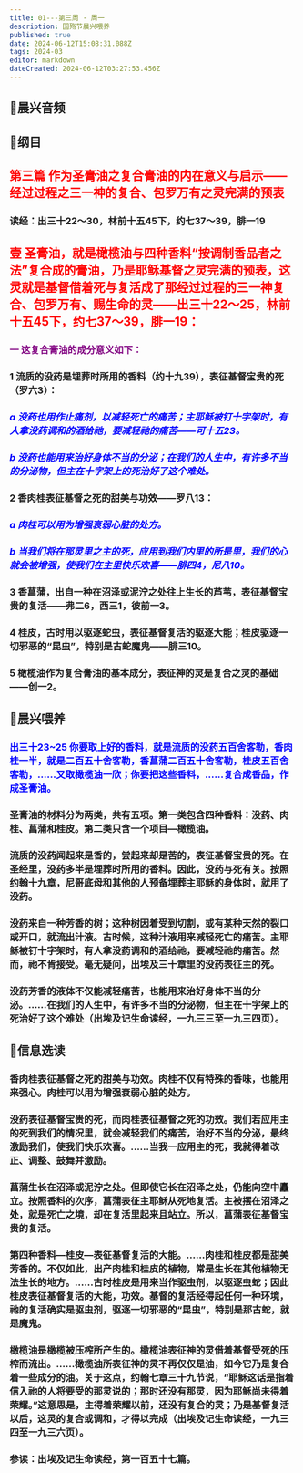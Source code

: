 ```yaml
---
title: 01---第三周 · 周一
description: 国殇节晨兴喂养
published: true
date: 2024-06-12T15:08:31.088Z
tags: 2024-03
editor: markdown
dateCreated: 2024-06-12T03:27:53.456Z
---
```


## 🎵晨兴音频

## 📖纲目

## <font color=red>第三篇    作为圣膏油之复合膏油的内在意义与启示——经过过程之三一神的复合、包罗万有之灵完满的预表</font>

### 读经：出三十22～30，林前十五45下，约七37～39，腓一19

## <font color=red>壹    圣膏油，就是橄榄油与四种香料“按调制香品者之法”复合成的膏油，乃是耶稣基督之灵完满的预表，这灵就是基督借着死与复活成了那经过过程的三一神复合、包罗万有、赐生命的灵——出三十22～25，林前十五45下，约七37～39，腓一19：</font>

### <font color=purple>一    这复合膏油的成分意义如下：</font>

### 1    流质的没药是埋葬时所用的香料（约十九39），表征基督宝贵的死（罗六3）：

### <font color=blue>*a    没药也用作止痛剂，以减轻死亡的痛苦；主耶稣被钉十字架时，有人拿没药调和的酒给祂，要减轻祂的痛苦——可十五23。*</font>

### <font color=blue>*b    没药也能用来治好身体不当的分泌；在我们的人生中，有许多不当的分泌物，但主在十字架上的死治好了这个难处。*</font>

### 2    香肉桂表征基督之死的甜美与功效——罗八13：

### <font color=blue>*a    肉桂可以用为增强衰弱心脏的处方。*</font>

### <font color=blue>*b    当我们将在那灵里之主的死，应用到我们内里的所是里，我们的心就会被增强，使我们在主里快乐欢喜——腓四4，尼八10。*</font>

### 3    香菖蒲，出自一种在沼泽或泥泞之处往上生长的芦苇，表征基督宝贵的复活——弗二6，西三1，彼前一3。

### 4    桂皮，古时用以驱逐蛇虫，表征基督复活的驱逐大能；桂皮驱逐一切邪恶的“昆虫”，特别是古蛇魔鬼——腓三10。

### 5    橄榄油作为复合膏油的基本成分，表征神的灵是复合之灵的基础——创一2。

## 📖晨兴喂养

### <font color=blue>出三十23~25    你要取上好的香料，就是流质的没药五百舍客勒，香肉桂一半，就是二百五十舍客勒，香菖蒲二百五十舍客勒，桂皮五百舍客勒，……又取橄榄油一欣；你要把这些香料，……复合成香品，作成圣膏油。</font>

### 圣膏油的材料分为两类，共有五项。第一类包含四种香料：没药、肉桂、菖蒲和桂皮。第二类只含一个项目—橄榄油。

### 流质的没药闻起来是香的，尝起来却是苦的，表征基督宝贵的死。在圣经里，没药多半是埋葬时所用的香料。因此，没药与死有关。按照约翰十九章，尼哥底母和其他的人预备埋葬主耶稣的身体时，就用了没药。

### 没药来自一种芳香的树；这种树因着受到切割，或有某种天然的裂口或开口，就流出汁液。古时候，这种汁液用来减轻死亡的痛苦。主耶稣被钉十字架时，有人拿没药调和的酒给祂，要减轻祂的痛苦。然而，祂不肯接受。毫无疑问，出埃及三十章里的没药表征主的死。

### 没药芳香的液体不仅能减轻痛苦，也能用来治好身体不当的分泌。……在我们的人生中，有许多不当的分泌物，但主在十字架上的死治好了这个难处（出埃及记生命读经，一九三三至一九三四页）。

## 📖信息选读

### 香肉桂表征基督之死的甜美与功效。肉桂不仅有特殊的香味，也能用来强心。肉桂可以用为增强衰弱心脏的处方。

### 没药表征基督宝贵的死，而肉桂表征基督之死的功效。我们若应用主的死到我们的情况里，就会减轻我们的痛苦，治好不当的分泌，最终激励我们，使我们快乐欢喜。……当我一应用主的死，我就得着改正、调整、鼓舞并激励。

### 菖蒲生长在沼泽或泥泞之处。但即使它长在沼泽之处，仍能向空中矗立。按照香料的次序，菖蒲表征主耶稣从死地复活。主被摆在沼泽之处，就是死亡之境，却在复活里起来且站立。所以，菖蒲表征基督宝贵的复活。

### 第四种香料—桂皮—表征基督复活的大能。……肉桂和桂皮都是甜美芳香的。不仅如此，出产肉桂和桂皮的植物，常是生长在其他植物无法生长的地方。……古时桂皮是用来当作驱虫剂，以驱逐虫蛇；因此桂皮表征基督复活的大能，功效。基督的复活经得起任何一种环境，祂的复活确实是驱虫剂，驱逐一切邪恶的“昆虫”，特别是那古蛇，就是魔鬼。

### 橄榄油是橄榄被压榨所产生的。橄榄油表征神的灵借着基督受死的压榨而流出。……橄榄油所表征神的灵不再仅仅是油，如今它乃是复合着一些成分的油。关于这点，约翰七章三十九节说，“耶稣这话是指着信入祂的人将要受的那灵说的；那时还没有那灵，因为耶稣尚未得着荣耀。”这意思是，主得着荣耀以前，还没有复合的灵；乃是基督复活以后，这灵的复合或调和，才得以完成（出埃及记生命读经，一九三四至一九三六页）。

### 参读：出埃及记生命读经，第一百五十七篇。
<!-- Google tag (gtag.js) -->
<script async src="https://www.googletagmanager.com/gtag/js?id=G-1P8709Z16T"></script>
<script>
  window.dataLayer = window.dataLayer || [];
  function gtag(){dataLayer.push(arguments);}
  gtag('js', new Date());

  gtag('config', 'G-1P8709Z16T');
</script>